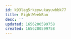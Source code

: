 ```yaml
---
id: k93lag5rkeywukayuwbbk77
title: EightWeekBan
desc: ''
updated: 1656200599758
created: 1656200599758
---
```


